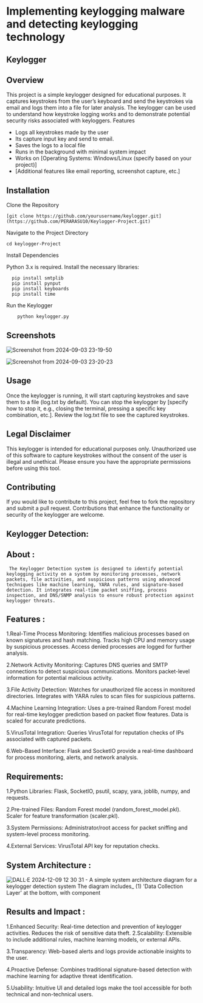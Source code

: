 # Implementing keylogging malware and detecting keylogging technology

## Keylogger 

## Overview

This project is a simple keylogger designed for educational purposes. It captures keystrokes from the user’s keyboard and send the keystrokes via email and logs them into a file for later analysis. The keylogger can be used to understand how keystroke logging works and to demonstrate potential security risks associated with keyloggers.
Features

*  Logs all keystrokes made by the user
*  Its capture input key and send to email.
*  Saves the logs to a local file
*  Runs in the background with minimal system impact
*  Works on [Operating Systems: Windows/Linux (specify based on your project)]
*  [Additional features like email reporting, screenshot capture, etc.]

## Installation

  Clone the Repository

```
[git clone https://github.com/yourusername/keylogger.git](https://github.com/PERARASU10/Keylogger-Project.git)
```
Navigate to the Project Directory
```
cd keylogger-Project
```
Install Dependencies

  Python 3.x is required.
  Install the necessary libraries:
  ```
    pip install smtplib
    pip install pynput
    pip install keyboards
    pip install time
  ```
Run the Keylogger
```
    python keylogger.py
```

## Screenshots

![Screenshot from 2024-09-03 23-19-50](https://github.com/user-attachments/assets/16704083-66c4-44ab-b009-15f8112a72fc)

![Screenshot from 2024-09-03 23-20-23](https://github.com/user-attachments/assets/173d8bb6-49d7-419e-a070-2048888e5a0d)

## Usage

Once the keylogger is running, it will start capturing keystrokes and save them to a file (log.txt by default).
You can stop the keylogger by [specify how to stop it, e.g., closing the terminal, pressing a specific key combination, etc.].
Review the log.txt file to see the captured keystrokes.

## Legal Disclaimer

This keylogger is intended for educational purposes only. Unauthorized use of this software to capture keystrokes without the consent of the user is illegal and unethical. Please ensure you have the appropriate permissions before using this tool.

## Contributing

If you would like to contribute to this project, feel free to fork the repository and submit a pull request. Contributions that enhance the functionality or security of the keylogger are welcome.

## Keylogger Detection:
## About :

     The Keylogger Detection system is designed to identify potential keylogging activity on a system by monitoring processes, network packets, file activities, and suspicious patterns using advanced techniques like machine learning, YARA rules, and signature-based detection. It integrates real-time packet sniffing, process inspection, and DNS/SNMP analysis to ensure robust protection against keylogger threats.

## Features :
  1.Real-Time Process Monitoring:
      Identifies malicious processes based on known signatures and hash matching.
      Tracks high CPU and memory usage by suspicious processes.
      Access denied processes are logged for further analysis.
      
  2.Network Activity Monitoring:
      Captures DNS queries and SMTP connections to detect suspicious communications.
      Monitors packet-level information for potential malicious activity.
      
  3.File Activity Detection:
      Watches for unauthorized file access in monitored directories.
      Integrates with YARA rules to scan files for suspicious patterns.
      
  4.Machine Learning Integration:
      Uses a pre-trained Random Forest model for real-time keylogger prediction based on packet flow features.
      Data is scaled for accurate predictions.
      
  5.VirusTotal Integration:
      Queries VirusTotal for reputation checks of IPs associated with captured packets.
      
  6.Web-Based Interface:
      Flask and SocketIO provide a real-time dashboard for process monitoring, alerts, and network analysis.
## Requirements:
   1.Python Libraries:
     Flask, SocketIO, psutil, scapy, yara, joblib, numpy, and requests.
     
   2.Pre-trained Files:
     Random Forest model (random_forest_model.pkl).
     Scaler for feature transformation (scaler.pkl).
     
   3.System Permissions:
     Administrator/root access for packet sniffing and system-level process monitoring.
     
   4.External Services:
     VirusTotal API key for reputation checks.
## System Architecture :
![DALL·E 2024-12-09 12 30 31 - A simple system architecture diagram for a keylogger detection system  The diagram includes_ (1) 'Data Collection Layer' at the bottom, with component](https://github.com/user-attachments/assets/30af32bd-7862-4f8d-8ecc-a2e36669bf85)

## Results and Impact :
   1.Enhanced Security:
     Real-time detection and prevention of keylogger activities.
     Reduces the risk of sensitive data theft.
   2.Scalability:
     Extensible to include additional rules, machine learning models, or external APIs.
     
   3.Transparency:
     Web-based alerts and logs provide actionable insights to the user.
     
   4.Proactive Defense:
     Combines traditional signature-based detection with machine learning for adaptive threat identification.
     
   5.Usability:
     Intuitive UI and detailed logs make the tool accessible for both technical and non-technical users.

